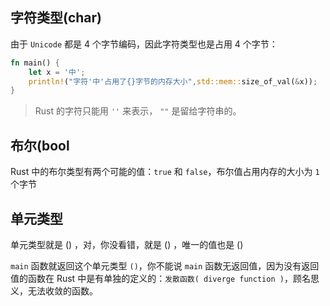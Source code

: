 ## 字符类型(char)

由于 `Unicode` 都是 4 个字节编码，因此字符类型也是占用 4 个字节：

```rust
fn main() {
    let x = '中';
    println!("字符'中'占用了{}字节的内存大小",std::mem::size_of_val(&x));
}
```

> Rust 的字符只能用 `''` 来表示， `""` 是留给字符串的。

## 布尔(bool

Rust 中的布尔类型有两个可能的值：`true` 和 `false`，布尔值占用内存的大小为 `1` 个字节

## 单元类型

单元类型就是 () ，对，你没看错，就是 () ，唯一的值也是 ()

`main` 函数就返回这个单元类型 `()`，你不能说 `main` 函数无返回值，因为没有返回值的函数在 Rust 中是有单独的定义的：`发散函数( diverge function )`，顾名思义，无法收敛的函数。

